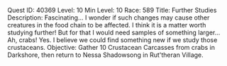 Quest ID: 40369
Level: 10
Min Level: 10
Race: 589
Title: Further Studies
Description: Fascinating... I wonder if such changes may cause other creatures in the food chain to be affected. I think it is a matter worth studying further! But for that I would need samples of something larger... Ah, crabs! Yes. I believe we could find something new if we study those crustaceans.
Objective: Gather 10 Crustacean Carcasses from crabs in Darkshore, then return to Nessa Shadowsong in Rut'theran Village.
